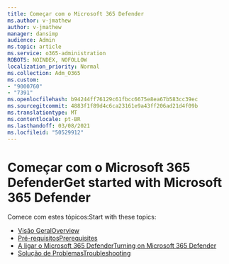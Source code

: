```yaml
---
title: Começar com o Microsoft 365 Defender
ms.author: v-jmathew
author: v-jmathew
manager: dansimp
audience: Admin
ms.topic: article
ms.service: o365-administration
ROBOTS: NOINDEX, NOFOLLOW
localization_priority: Normal
ms.collection: Adm_O365
ms.custom:
- "9000760"
- "7391"
ms.openlocfilehash: b94244ff76129c61fbcc6675e8ea67b583cc39ec
ms.sourcegitcommit: 4883f1f89d4c6ca23161e9a43ff206ad21d4f09b
ms.translationtype: MT
ms.contentlocale: pt-BR
ms.lasthandoff: 03/08/2021
ms.locfileid: "50529912"
---
```

# <a name="get-started-with-microsoft-365-defender"></a><span data-ttu-id="9bc75-102">Começar com o Microsoft 365 Defender</span><span class="sxs-lookup"><span data-stu-id="9bc75-102">Get started with Microsoft 365 Defender</span></span>

<span data-ttu-id="9bc75-103">Comece com estes tópicos:</span><span class="sxs-lookup"><span data-stu-id="9bc75-103">Start with these topics:</span></span>

- [<span data-ttu-id="9bc75-104">Visão Geral</span><span class="sxs-lookup"><span data-stu-id="9bc75-104">Overview</span></span>](https://docs.microsoft.com/microsoft-365/security/mtp/microsoft-threat-protection)
- [<span data-ttu-id="9bc75-105">Pré-requisitos</span><span class="sxs-lookup"><span data-stu-id="9bc75-105">Prerequisites</span></span>](https://docs.microsoft.com/microsoft-365/security/mtp/prerequisites)
- [<span data-ttu-id="9bc75-106">A ligar o Microsoft 365 Defender</span><span class="sxs-lookup"><span data-stu-id="9bc75-106">Turning on Microsoft 365 Defender</span></span>](https://docs.microsoft.com/microsoft-365/security/mtp/mtp-enable)
- [<span data-ttu-id="9bc75-107">Solução de Problemas</span><span class="sxs-lookup"><span data-stu-id="9bc75-107">Troubleshooting</span></span>](https://docs.microsoft.com/microsoft-365/security/mtp/troubleshoot)
